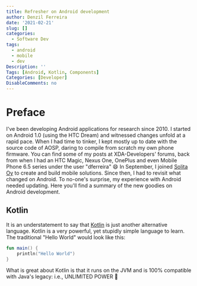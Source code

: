 ```yaml
---
title: Refresher on Android development
author: Denzil Ferreira
date: '2021-02-21'
slug: []
categories:
  - Software Dev
tags:
  - android
  - mobile
  - dev
Description: ''
Tags: [Android, Kotlin, Components]
Categories: [Developer]
DisableComments: no
---
```


# Preface

I've been developing Android applications for research since 2010. I started on Android 1.0 (using the HTC Dream) and witnessed changes unfold at a rapid pace. When I had time to tinker, I kept mostly up to date with the source code of AOSP, daring to compile from scratch my own phone firmware. You can find some of my posts at XDA-Developers' forums, back from when I had an HTC Magic, Nexus One, OnePlus and even Mobile Phone 6.5 series under the user "dferreira" :smile: In September, I joined [Solita Oy](https://www.solita.fi) to create and build mobile solutions. Since then, I had to revisit what changed on Android. To no-one's surprise, my experience with Android needed updating. Here you'll find a summary of the new goodies on Android development.

## Kotlin

It is an understatement to say that [Kotlin](https://kotl.in) is just another alternative language. Kotlin is a very powerful, yet stupidly simple language to learn. The traditional "Hello World" would look like this:

``` kotlin
fun main() {
    println("Hello World")
}
```

What is great about Kotlin is that it runs on the JVM and is 100% compatible with Java's legacy: i.e., UNLIMITED POWER :muscle: